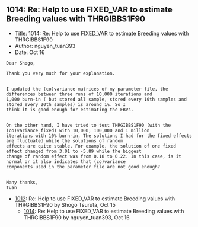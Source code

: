 ## 1014: Re: Help to use FIXED_VAR to estimate Breeding values with THRGIBBS1F90

- Title: 1014: Re: Help to use FIXED_VAR to estimate Breeding values with THRGIBBS1F90
- Author: nguyen_tuan393
- Date: Oct 16

```
Dear Shogo,

Thank you very much for your explanation.


I updated the (co)variance matrices of my parameter file, the differences between three runs of 10,000 iterations and
1,000 burn-in ( but stored all sample, stored every 10th samples and stored every 20th samples) is around 1%. So I
think it is good enough for estimating the EBVs. 


On the other hand, I have tried to test THRGIBBS1F90 (with the (co)variance fixed) with 10,000; 100,000 and 1 million
iterations with 10% burn-in. The solutions I had for the fixed effects are fluctuated while the solutions of random
effects are quite stable. For example, the solution of one fixed effect changed from 3.01 to -5.89 while the biggest
change of random effect was from 0.18 to 0.22. In this case, is it normal or it also indicates that (co)variance
components used in the parameter file are not good enough?


Many thanks,
Tuan
```

- [1012](1012.md): Re: Help to use FIXED_VAR to estimate Breeding values with THRGIBBS1F90 by Shogo Tsuruta, Oct 15
    - [1014](1014.md): Re: Help to use FIXED_VAR to estimate Breeding values with THRGIBBS1F90 by nguyen_tuan393, Oct 16
